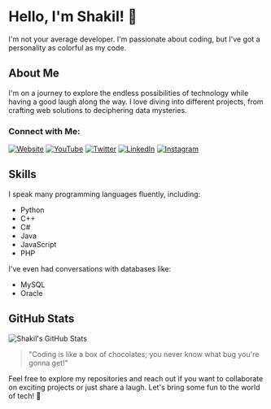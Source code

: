 # Hello, I'm Shakil! 👋

I'm not your average developer. I'm passionate about coding, but I've got a personality as colorful as my code.

## About Me

I'm on a journey to explore the endless possibilities of technology while having a good laugh along the way. I love diving into different projects, from crafting web solutions to deciphering data mysteries.

### Connect with Me:

[![Website](https://img.shields.io/badge/shakilslab.me-Explore-007ACC?style=flat&logo=globe)](https://shakilslab.me)
[![YouTube](https://img.shields.io/badge/ShakilIShaikh-Subscribe-red?style=flat&logo=youtube)](https://www.youtube.com/channel/UCM-UWf4SzkZXp6piFbDEYiA)
[![Twitter](https://img.shields.io/badge/ShakilIShaikh-Follow-1DA1F2?style=flat&logo=twitter)](https://twitter.com/)
[![LinkedIn](https://img.shields.io/badge/shakilshaikh-Connect-0077B5?style=flat&logo=linkedin)](https://www.linkedin.com/in/shakil-ibne-shaikh-982001b8/)
[![Instagram](https://img.shields.io/badge/shakil_shaikh07-Follow-E4405F?style=flat&logo=instagram)](https://www.instagram.com/shakil_shaikh07/)

## Skills

I speak many programming languages fluently, including:

- Python
- C++
- C#
- Java
- JavaScript
- PHP

I've even had conversations with databases like:

- MySQL
- Oracle

## GitHub Stats

![Shakil's GitHub Stats](https://github-readme-stats.vercel.app/api?username=ShakilShaikh&show_icons=true&theme=merko)

> "Coding is like a box of chocolates; you never know what bug you're gonna get!"

Feel free to explore my repositories and reach out if you want to collaborate on exciting projects or just share a laugh. Let's bring some fun to the world of tech! 🚀
